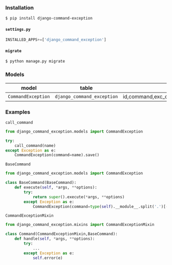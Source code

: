 ### Installation
```bash
$ pip install django-command-exception
```

#### `settings.py`
```python
INSTALLED_APPS+=['django_command_exception']
```

#### `migrate`
```bash
$ python manage.py migrate
```

### Models
model|table|columns/fields
-|-|-
`CommandException`|`django_command_exception`|id,command,exc_class,exc_message,exc_traceback,created_at

### Examples
`call_command`
```python
from django_command_exception.models import CommandException

try:
    call_command(name)
except Exception as e:
    CommandException(command=name).save()
```

`BaseCommand`
```python
from django_command_exception.models import CommandException

class BaseCommand(BaseCommand):
    def execute(self, *args, **options):
        try:
            return super().execute(*args, **options)
        except Exception as e:
            CommandException(command=type(self).__module__.split('.')[-1]).save()
```

`CommandExceptionMixin`
```python
from django_command_exception.mixins import CommandExceptionMixin

class Command(CommandExceptionMixin,BaseCommand):
    def handle(self, *args, **options):
        try:
            ...
        except Exception as e:
            self.error(e)
```

